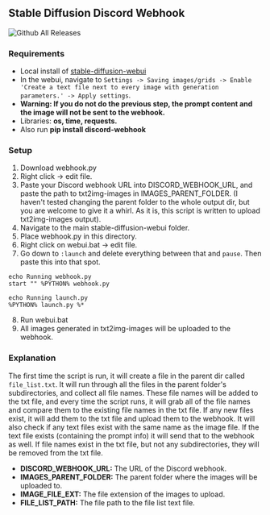 ## Stable Diffusion Discord Webhook

![Github All Releases](https://img.shields.io/github/downloads/real-human-dev/stablediffusion-webhook/total.svg) 

### Requirements

- Local install of [stable-diffusion-webui](https://github.com/AUTOMATIC1111/stable-diffusion-webui)
- In the webui, navigate to `Settings -> Saving images/grids -> Enable 'Create a text file next to every image with generation parameters.' -> Apply settings`.
- **Warning: If you do not do the previous step, the prompt content and the image will not be sent to the webhook.**
- Libraries: **os, time, requests.**
- Also run **pip install discord-webhook**

### Setup

1. Download webhook.py
2. Right click -> edit file.
3. Paste your Discord webhook URL into DISCORD_WEBHOOK_URL, and paste the path to txt2img-images in IMAGES_PARENT_FOLDER. (I haven't tested changing the parent folder to the whole output dir, but you are welcome to give it a whirl. As it is, this script is written to upload txt2img-images output).
4. Navigate to the main stable-diffusion-webui folder.
5. Place webhook.py in this directory.
6. Right click on webui.bat -> edit file.
7. Go down to `:launch` and delete everything between that and `pause`. Then paste this into that spot.

```
echo Running webhook.py
start "" %PYTHON% webhook.py

echo Running launch.py 
%PYTHON% launch.py %*
```

8. Run webui.bat
9. All images generated in txt2img-images will be uploaded to the webhook.

### Explanation

The first time the script is run, it will create a file in the parent dir called `file_list.txt`. It will run through all the files in the parent folder's subdirectories, and collect all file names. These file names will be added to the txt file, and every time the script runs, it will grab all of the file names and compare them to the existing file names in the txt file. If any new files exist, it will add them to the txt file and upload them to the webhook. It will also check if any text files exist with the same name as the image file. If the text file exists (containing the prompt info) it will send that to the webhook as well. If file names exist in the txt file, but not any subdirectories, they will be removed from the txt file.

- **DISCORD_WEBHOOK_URL:** The URL of the Discord webhook.
- **IMAGES_PARENT_FOLDER:** The parent folder where the images will be uploaded to.
- **IMAGE_FILE_EXT:** The file extension of the images to upload.
- **FILE_LIST_PATH:** The file path to the file list text file.


